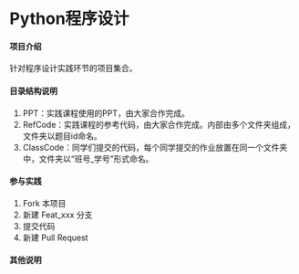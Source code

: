 # Python程序设计

#### 项目介绍
针对程序设计实践环节的项目集合。

#### 目录结构说明

1. PPT：实践课程使用的PPT，由大家合作完成。
2. RefCode：实践课程的参考代码，由大家合作完成。内部由多个文件夹组成，文件夹以题目id命名。
3. ClassCode：同学们提交的代码，每个同学提交的作业放置在同一个文件夹中，文件夹以“班号_学号”形式命名。

#### 参与实践

1. Fork 本项目
2. 新建 Feat_xxx 分支
3. 提交代码
4. 新建 Pull Request


#### 其他说明
